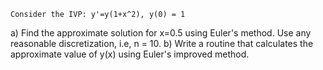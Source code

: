     Consider the IVP: y'=y(1+x^2), y(0) = 1
a) Find the approximate solution for x=0.5 using Euler's method. Use any reasonable discretization, i.e, n = 10.
b) Write a routine that calculates the approximate value of y(x) using Euler's improved method.